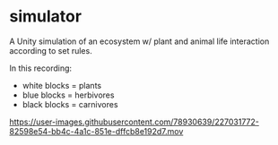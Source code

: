 # simulator
A Unity simulation of an ecosystem w/ plant and animal life interaction according to set rules.

In this recording:
- white blocks = plants
- blue blocks = herbivores
- black blocks = carnivores


https://user-images.githubusercontent.com/78930639/227031772-82598e54-bb4c-4a1c-851e-dffcb8e192d7.mov

